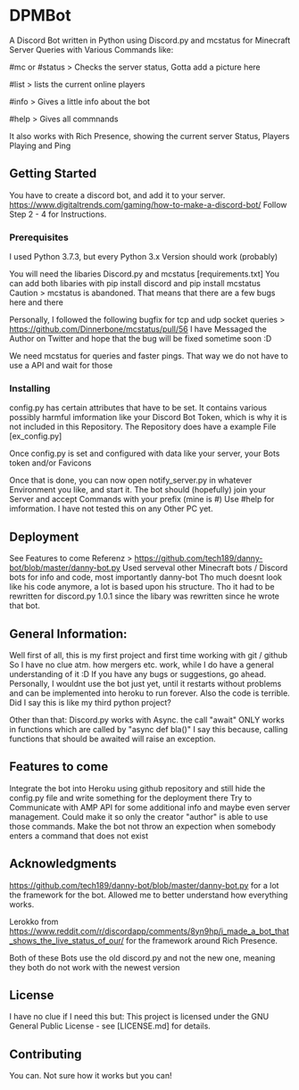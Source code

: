 # DPMBot
A Discord Bot written in Python using Discord.py and mcstatus for Minecraft Server Queries
with Various Commands like:

#mc or #status > Checks the server status, Gotta add a picture here

#list > lists the current online players

#info > Gives a little info about the bot

#help > Gives all commnands

It also works with Rich Presence, showing the current server Status, Players Playing and Ping

## Getting Started
You have to create a discord bot, and add it to your server.
https://www.digitaltrends.com/gaming/how-to-make-a-discord-bot/ Follow Step 2 - 4 for Instructions.

### Prerequisites
I used Python 3.7.3, but every Python 3.x Version should work (probably)


You will need the libaries Discord.py and mcstatus [requirements.txt]
You can add both libaries with pip install discord and pip install mcstatus
Caution > mcstatus is abandoned. That means that there are a few bugs here and there


Personally, I followed the following bugfix for tcp and udp socket queries > https://github.com/Dinnerbone/mcstatus/pull/56
I have Messaged the Author on Twitter and hope that the bug will be fixed sometime soon :D


We need mcstatus for queries and faster pings. That way we do not have to use a API and wait for those

### Installing
config.py has certain attributes that have to be set. It contains various possibly harmful imformation like your Discord Bot Token, which is why it is not included in this Repository. The Repository does have a example File [ex_config.py]


Once config.py is set and configured with data like your server, your Bots token and/or Favicons



Once that is done, you can now open notify_server.py in whatever Environment you like, and start it.
The bot should (hopefully) join your Server and accept Commands with your prefix (mine is #)
Use #help for imformation.
I have not tested this on any Other PC yet.

## Deployment
See Features to come
Referenz > https://github.com/tech189/danny-bot/blob/master/danny-bot.py
Used serveval other Minecraft bots / Discord bots for info and code, most importantly danny-bot
Tho much doesnt look like his code anymore, a lot is based upon his structure. Tho it had to be rewritten
for discord.py 1.0.1 since the libary was rewritten since he wrote that bot.


## General Information:
Well first of all, this is my first project and first time working with git / github
So I have no clue atm. how mergers etc. work, while I do have a general understanding of it :D
If you have any bugs or suggestions, go ahead.
Personally, I wouldnt use the bot just yet, until it restarts without problems and can be implemented into heroku
to run forever. Also the code is terrible. Did I say this is like my third python project? 


Other than that:
Discord.py works with Async. the call "await" ONLY works in functions which are called by "async def bla()"
I say this because, calling functions that should be awaited will raise an exception.

## Features to come

Integrate the bot into Heroku using github repository and still hide the config.py file
and write something for the deployment there
Try to Communicate with AMP API for some additional info and maybe even server management.
Could make it so only the creator "author" is able to use those commands. 
Make the bot not throw an expection when somebody enters a command that does not exist

## Acknowledgments
https://github.com/tech189/danny-bot/blob/master/danny-bot.py for a lot the framework for the bot.
Allowed me to better understand how everything works.


Lerokko from https://www.reddit.com/r/discordapp/comments/8yn9hp/i_made_a_bot_that_shows_the_live_status_of_our/
for the framework around Rich Presence. 


Both of these Bots use the old discord.py and not the new one, meaning they both do not work with the newest version

## License
I have no clue if I need this but:
This project is licensed under the GNU General Public License - see [LICENSE.md] for details.


## Contributing
You can. Not sure how it works but you can!
